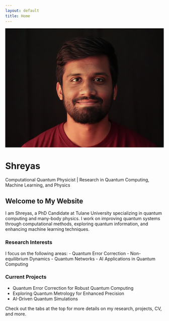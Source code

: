 ```yaml
---
layout: default
title: Home
---
```


<div class="profile-section">
  <img src="/assets/img/profile.jpg" alt="Shreyas's Profile Picture" class="profile-image" />
  <h1>Shreyas</h1>
  <p>Computational Quantum Physicist | Research in Quantum Computing, Machine Learning, and Physics</p>
</div>

<div class="main-content">
  <h2>Welcome to My Website</h2>
  <p>I am Shreyas, a PhD Candidate at Tulane University specializing in quantum computing and many-body physics. I work on improving quantum systems through computational methods, exploring quantum information, and enhancing machine learning techniques.</p>
  
  <h3>Research Interests</h3>
  <p>I focus on the following areas:
    - Quantum Error Correction
    - Non-equilibrium Dynamics
    - Quantum Networks
    - AI Applications in Quantum Computing
  </p>
  
  <h3>Current Projects</h3>
  <ul>
    <li>Quantum Error Correction for Robust Quantum Computing</li>
    <li>Exploring Quantum Metrology for Enhanced Precision</li>
    <li>AI-Driven Quantum Simulations</li>
  </ul>

  <p>Check out the tabs at the top for more details on my research, projects, CV, and more.</p>
</div>
